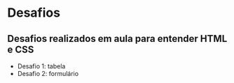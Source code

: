 # Desafios
## Desafios realizados em aula para entender HTML e CSS
 * Desafio 1: tabela
 * Desafio 2: formulário
